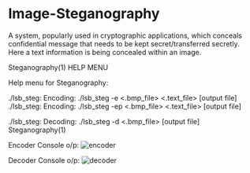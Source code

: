 # Image-Steganography
A system, popularly used in cryptographic applications, which conceals confidential message that needs to be kept secret/transferred secretly. Here a text information is being concealed within an image.


Steganography(1)                HELP MENU

 Help menu for Steganography:

./lsb_steg: Encoding: ./lsb_steg -e <.bmp_file> <.text_file> [output file]
./lsb_steg: Encoding: ./lsb_steg -ep <.bmp_file> <.text_file> [output file]

./lsb_steg: Decoding: ./lsb_steg -d <.bmp_file> [output file]
                                                                    Steganography(1)

Encoder Console o/p:
![encoder](ScreenShots/Encoding.png)

Decoder Console o/p:
![decoder](ScreenShots/Decoding.png)
